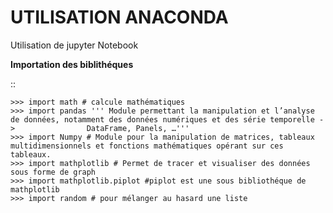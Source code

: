 UTILISATION ANACONDA
=====================

Utilisation de jupyter Notebook


**Importation des biblithéques**


::

    >>> import math # calcule mathématiques
    >>> import pandas ''' Module permettant la manipulation et l’analyse de données, notamment des données numériques et des série temporelle -> 				DataFrame, Panels, …'''	
    >>> import Numpy # Module pour la manipulation de matrices, tableaux multidimensionnels et fonctions mathématiques opérant sur ces tableaux.
    >>> import mathplotlib # Permet de tracer et visualiser des données sous forme de graph
    >>> import mathplotlib.piplot #piplot est une sous bibliothéque de mathplotlib
    >>> import random # pour mélanger au hasard une liste 


